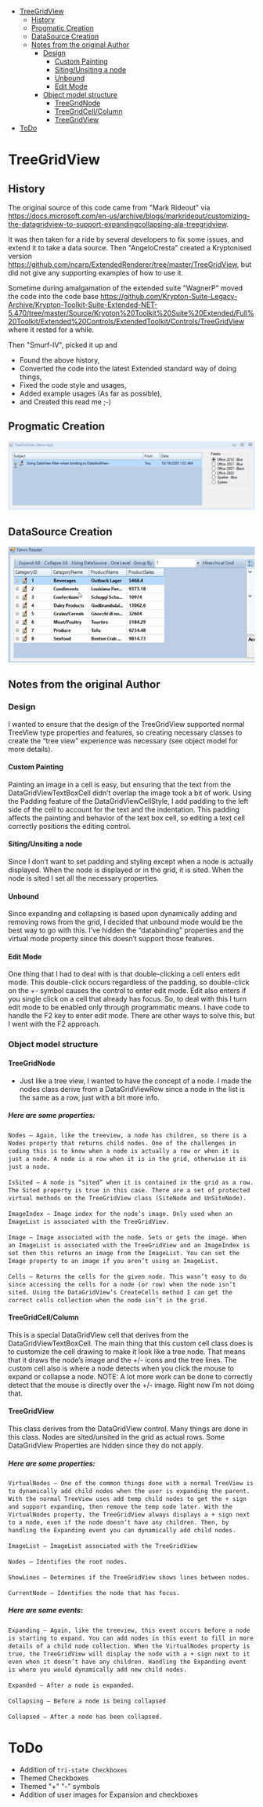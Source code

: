 <!-- Start Document Outline -->

* [TreeGridView](#treegridview)
	* [History](#history)
	* [Progmatic Creation](#progmatic-creation)
	* [DataSource Creation](#datasource-creation)
	* [Notes from the original Author](#notes-from-the-original-author)
		* [Design](#design)
			* [Custom Painting](#custom-painting)
			* [Siting/Unsiting a node](#sitingunsiting-a-node)
			* [Unbound](#unbound)
			* [Edit Mode](#edit-mode)
		* [Object model structure](#object-model-structure)
			* [TreeGridNode](#treegridnode)
			* [TreeGridCell/Column](#treegridcellcolumn)
			* [TreeGridView](#treegridview-1)
* [ToDo](#todo)

<!-- End Document Outline -->

# TreeGridView
## History
The original source of this code came from "Mark Rideout" via https://docs.microsoft.com/en-us/archive/blogs/markrideout/customizing-the-datagridview-to-support-expandingcollapsing-ala-treegridview.

It was then taken for a ride by several developers to fix some issues, and extend it to take a data source. Then "AngeloCresta" created a Kryptonised version https://github.com/ncarp/ExtendedRenderer/tree/master/TreeGridView, but did not give any supporting examples of how to use it.

Sometime during amalgamation of the extended suite "WagnerP" moved the code into the code base https://github.com/Krypton-Suite-Legacy-Archive/Krypton-Toolkit-Suite-Extended-NET-5.470/tree/master/Source/Krypton%20Toolkit%20Suite%20Extended/Full%20Toolkit/Extended%20Controls/ExtendedToolkit/Controls/TreeGridView where it rested for a while.

Then "Smurf-IV", picked it up and 
- Found the above history, 
- Converted the code into the latest Extended standard way of doing things, 
- Fixed the code style and usages, 
- Added example usages (As far as possible), 
- and Created this read me ;-)

## Progmatic Creation
![](https://github.com/Krypton-Suite/Documentation/blob/main/Assets/Extended-Toolkit/TreeGidViewTheming.gif?raw=true)

## DataSource Creation
![](https://github.com/Krypton-Suite/Documentation/blob/main/Assets/Extended-Toolkit/TreeGridViewDataSource.gif?raw=true)

## Notes from the original Author
### Design
I wanted to ensure that the design of the TreeGridView supported normal TreeView type properties and features, so creating necessary classes to create the “tree view” experience was necessary (see object model for more details).

#### Custom Painting
Painting an image in a cell is easy, but ensuring that the text from the DataGridViewTextBoxCell didn’t overlap the image took a bit of work. Using the Padding feature of the DataGridViewCellStyle, I add padding to the left side of the cell to account for the text and the indentation. This padding affects the painting and behavior of the text box cell, so editing a text cell correctly positions the editing control.

#### Siting/Unsiting a node
Since I don’t want to set padding and styling except when a node is actually displayed. When the node is displayed or in the grid, it is sited. When the node is sited I set all the necessary properties.

#### Unbound
Since expanding and collapsing is based upon dynamically adding and removing rows from the grid, I decided that unbound mode would be the best way to go with this. I’ve hidden the “databinding” properties and the virtual mode property since this doesn’t support those features.

#### Edit Mode
One thing that I had to deal with is that double-clicking a cell enters edit mode. This double-click occurs regardless of the padding, so double-click on the +\- symbol causes the control to enter edit mode. Edit also enters if you single click on a cell that already has focus. So, to deal with this I turn edit mode to be enabled only through programmatic means. I have code to handle the F2 key to enter edit mode. There are other ways to solve this, but I went with the F2 approach.

### Object model structure

#### TreeGridNode
- Just like a tree view, I wanted to have the concept of a node. I made the nodes class derive from a DataGridViewRow since a node in the list is the same as a row, just with a bit more info.

##### Here are some properties:

    Nodes – Again, like the treeview, a node has children, so there is a Nodes property that returns child nodes. One of the challenges in coding this is to know when a node is actually a row or when it is just a node. A node is a row when it is in the grid, otherwise it is just a node.

    IsSited – A node is “sited” when it is contained in the grid as a row. The Sited property is true in this case. There are a set of protected virtual methods on the TreeGridView class (SiteNode and UnSiteNode).

    ImageIndex – Image index for the node’s image. Only used when an ImageList is associated with the TreeGridView.

    Image – Image associated with the node. Sets or gets the image. When an ImageList is associated with the TreeGridView and an ImageIndex is set then this returns an image from the ImageList. You can set the Image property to an image if you aren’t using an ImageList.

    Cells – Returns the cells for the given node. This wasn’t easy to do since accessing the cells for a node (or row) when the node isn’t sited. Using the DataGridView’s CreateCells method I can get the correct cells collection when the node isn’t in the grid.

#### TreeGridCell/Column
This is a special DataGridView cell that derives from the DataGridViewTextBoxCell. The main thing that this custom cell class does is to customize the cell drawing to make it look like a tree node. That means that it draws the node’s image and the +/- icons and the tree lines. The custom cell also is where a node detects when you click the mouse to expand or collapse a node. NOTE: A lot more work can be done to correctly detect that the mouse is directly over the +/- image. Right now I’m not doing that.

#### TreeGridView 
This class derives from the DataGridView control. Many things are done in this class. Nodes are sited/unsited in the grid as actual rows. Some DataGridView Properties are hidden since they do not apply.

##### Here are some properties:

    VirtualNodes – One of the common things done with a normal TreeView is to dynamically add child nodes when the user is expanding the parent. With the normal TreeView uses add temp child nodes to get the + sign and support expanding, then remove the temp node later. With the VirtualNodes property, the TreeGridView always displays a + sign next to a node, even if the node doesn’t have any children. Then, by handling the Expanding event you can dynamically add child nodes.

    ImageList – ImageList associated with the TreeGridView

    Nodes – Identifies the root nodes.

    ShowLines – Determines if the TreeGridView shows lines between nodes.

    CurrentNode – Identifies the node that has focus.

##### Here are some events:

    Expanding – Again, like the treeview, this event occurs before a node is starting to expand. You can add nodes in this event to fill in more details of a child node collection. When the VirtualNodes property is true, the TreeGridView will display the node with a + sign next to it even when it doesn’t have any children. Handling the Expanding event is where you would dynamically add new child nodes.

    Expanded – After a node is expanded.

    Collapsing – Before a node is being collapsed

    Collapsed – After a node has been collapsed.


# ToDo
- Addition of `tri-state Checkboxes`
- Themed Checkboxes
- Themed "+" "-" symbols
- Addition of user images for Expansion and checkboxes
